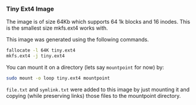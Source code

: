 ### Tiny Ext4 Image

The image is of size 64Kb which supports 64 1k blocks and 16 inodes. This is the
smallest size mkfs.ext4 works with.

This image was generated using the following commands.

```bash
fallocate -l 64K tiny.ext4
mkfs.ext4 -j tiny.ext4
```

You can mount it on a directory (lets say `mountpoint` for now) by:

```bash
sudo mount -o loop tiny.ext4 mountpoint
```

`file.txt` and `symlink.txt` were added to this image by just mounting it and
copying (while preserving links) those files to the mountpoint directory.
